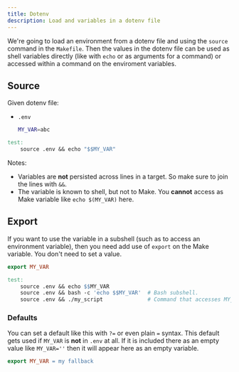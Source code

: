 ```yaml
---
title: Dotenv
description: Load and variables in a dotenv file
---
```


We're going to load an environment from a dotenv file and using the `source` command in the `Makefile`. Then the values in the dotenv file can be used as shell variables directly (like with `echo` or as arguments for a command) or accessed within a command on the enviroment variables.


## Source

Given dotenv file:

- `.env`
    ```sh
    MY_VAR=abc
    ```

```mk
test:
	source .env && echo "$$MY_VAR"
```

Notes:

- Variables are **not** persisted across lines in a target. So make sure to join the lines with `&&`.
- The variable is known to shell, but not to Make. You **cannot** access as Make variable like `echo $(MY_VAR)` here.


## Export

If you want to use the variable in a subshell (such as to access an environment variable), then you need add use of `export` on the Make variable. You don't need to set a value.

```mk
export MY_VAR

test:
	source .env && echo $$MY_VAR
	source .env && bash -c 'echo $$MY_VAR'  # Bash subshell.
	source .env && ./my_script              # Command that accesses MY_VAR.
```

### Defaults

You can set a default like this with `?=` or even plain `=` syntax. This default gets used if `MY_VAR` is **not** in `.env` at all. If it is included there as an empty value like `MY_VAR=''` then it will appear here as an empty variable.

```mk
export MY_VAR = my fallback
```
